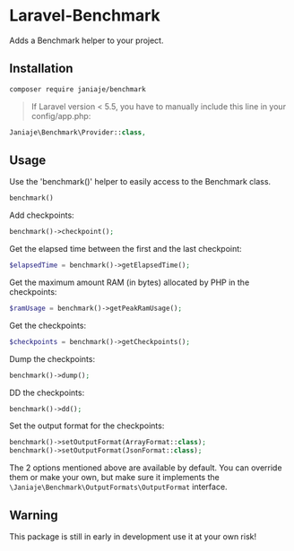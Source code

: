 # Laravel-Benchmark

Adds a Benchmark helper to your project.

## Installation

```bash
composer require janiaje/benchmark
```

> If Laravel version < 5.5, you have to manually include this line in your config/app.php:
```php
Janiaje\Benchmark\Provider::class,
```

## Usage

Use the 'benchmark()' helper to easily access to the Benchmark class.
```php
benchmark()
```

Add checkpoints:
```php
benchmark()->checkpoint();
```

Get the elapsed time between the first and the last checkpoint:
```php
$elapsedTime = benchmark()->getElapsedTime();
```

Get the maximum amount RAM (in bytes) allocated by PHP in the checkpoints:
```php
$ramUsage = benchmark()->getPeakRamUsage();
```

Get the checkpoints:
```php
$checkpoints = benchmark()->getCheckpoints();
```

Dump the checkpoints:
```php
benchmark()->dump();
```

DD the checkpoints:
```php
benchmark()->dd();
```

Set the output format for the checkpoints:
```php
benchmark()->setOutputFormat(ArrayFormat::class);
benchmark()->setOutputFormat(JsonFormat::class);
```
The 2 options mentioned above are available by default.
You can override them or make your own,
but make sure it implements the `\Janiaje\Benchmark\OutputFormats\OutputFormat` interface.

## Warning
This package is still in early in development use it at your own risk!